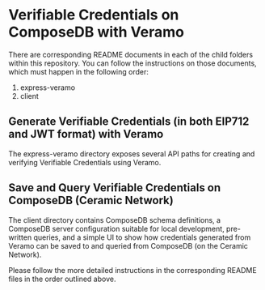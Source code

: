 # Verifiable Credentials on ComposeDB with Veramo

There are corresponding README documents in each of the child folders within this repository. You can follow the instructions on those documents, which must happen in the following order:

1. express-veramo
2. client

## Generate Verifiable Credentials (in both EIP712 and JWT format) with Veramo

The express-veramo directory exposes several API paths for creating and verifying Verifiable Credentials using Veramo.

## Save and Query Verifiable Credentials on ComposeDB (Ceramic Network)

The client directory contains ComposeDB schema definitions, a ComposeDB server configuration suitable for local development, pre-written queries, and a simple UI to show how credentials generated from Veramo can be saved to and queried from ComposeDB (on the Ceramic Network).

Please follow the more detailed instructions in the corresponding README files in the order outlined above.
